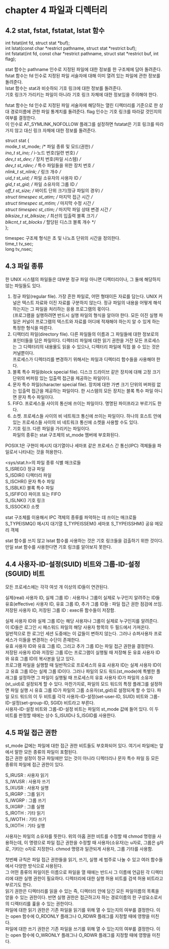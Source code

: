# chapter 4 파일과 디렉터리

## 4.2 stat, fstat, fstatat, lstat 함수
int fstat(int fd, struct stat *buf); </br>
int lstat(const char *restrict pathname, struct stat *restrict buf); </br>
int fstatat(int fd, const char *restrict pathname, struct stat *restrict buf, int flag); </br>

stat 함수는 pathname 인수로 지정된 파일에 대한 정보를 한 구조체에 담아 돌려준다. </br>
fstat 함수는 fd 인수로 지정된 파일 서술자에 대해 이미 열려 있는 파일에 관한 정보를 돌려준다. </br>
lstat 함수는 stat과 비슷하되 기호 링크에 대한 정보를 돌려준다. </br>
기호 링크가 가리키는 파일이 아니라 기호 링크 자체에 대한 정보임을 주의해야 한다. 

fstat 함수는 fd 인수로 지정된 파일 서술자에 해당하는 열린 디렉터리를 기준으로 한 상대 경로이름에 관한 파일 통계치를 돌려준다. flag 인수는 기호 링크를 따라갈 것인지의 여부를 결정한다. </br>
이 인수로 AT_SYMLINK_NOFOLLOW 플래그를 설정하면 fstatat은 기호 링크를 따라가지 않고 대신 링크 자체에 대한 정보를 돌려준다. </br>

struct stat { </br>
mode_t           st_mode;   /* 파일 종류 및 모드(권한) */ </br>
ino_t            st_ino;    /* i-노드 번호(일련 번호) */ </br>
dev_t            st_dev;    /* 장치 번호(파일 시스템) */ </br>
dev_t            st_rdev;   /* 특수 파일들을 위한 장치 번호 */ </br>
nlink_t          st_nlink;  /* 링크 개수 */ </br>
uid_t            st_uid;    /* 파일 소유자의 사용자 ID */ </br>
gid_t            st_gid;    /* 파일 소유자의 그룹 ID */ </br>
off_t            st_size;   /* 바이트 단위 크기(정규 파일의 경우) */ </br>
struct timespec  st_atim;  /* 마지막 접근 시간 */ </br>
struct timespec  st_mtim;  /* 마지막 수정 시간 */ </br>
struct timespec  st_ctim;  /* 마지막 파일 상태 변경 시간 */ </br>
blksize_t        st_blksize;    /* 최선의 입출력 블록 크기 */ </br>
blkcnt_t         st_blocks    /* 할당된 디스크 블록 개수 */ </br>
}; </br>

timespec 구조체 형식은 초 및 나노초 단위의 시간을 정의한다. </br>
time_t  tv_sec; </br>
long    tv_nsec; </br>

## 4.3 파일 종류
한 UNIX 시스템의 파일들은 대부분 정규 파일 아니면 디렉터리이나, 그 둘에 해당하지 않는 파일들도 있다. </br>
1. 정규 파일(regular file). 가장 흔한 파일로, 어떤 형태이든 자료를 담는다. UNIX 커널은 텍스트 자료와 이진 자료를 구분하지 않는다. 정규 파일의 내용을 어떻게 해석하는지는 그 파일을 처리하는 응용 프로그램의 몫이다. </br>
(프로그램을 실행하려면 반드시 실행 파일의 형식을 알아야 한다. 모든 이진 실행 파일은 커널이 프로그램의 텍스트와 자료를 어디에 적재해야 하는지 알 수 있게 하는 특정한 형식을 따른다. </br>
2. 디렉터리 파일(directory file). 다른 파일들의 이름과 그 파일들에 대한 정보로의 포인터들을 담은 파일이다. 디렉터리 파일에 대한 읽기 권한을 거잔 모든 프로세스는 그 디렉터리의 내용물도 읽을 수 있으나, 디렉터리 파일에 직접 쓸 수 있는 것은 커널뿐이다. </br>
프로세스가 디렉터리를 변경하기 위해서는 파일과 디렉터리 함수들을 사용해야 한다. </br>
3. 블록 특수 파일(block special file). 디스크 드라이브 같은 장치에 대해 고정 크기 단위의 버퍼링 있는 입출력 접근을 제공하는 파일이다. </br>
4. 문자 특수 파일(character special file). 장치에 대한 가변 크기 단위의 버퍼링 없는 입출력 접근을 제공하는 파일이다. 한 시스템의 모든 장치는 블록 특수 파일 아니면 문자 특수 파일이다. </br>
5. FIFO. 프로세스들 사이의 통신에 쓰이는 파일이다. 명명된 파이프라고 부르기도 한다. </br>
6. 소켓. 프로세스들 사이의 비 네트워크 통신에 쓰이는 파일이다. 하나의 호스트 안에 있는 프로세스들 사이의 비 네트워크 통신에 소켓을 사용할 수도 있다. </br>
7. 기호 링크. 다른 파일을 가리키는 파일이다. </br>
파일의 종류는 stat 구조체의 st_mode 멤버에 부호화된다.

POSIX.1은 구현이 메시지 대기열이나 세마포 같은 프로세스 간 통신(IPC) 객체들을 파일로서 나타내는 것을 허용한다. 

<sys/stat.h>의 파일 종류 식별 매크로들 </br>
S_ISREG()    정규 파일 </br>
S_ISDIR()    디렉터리 파일 </br>
S_ISCHR()    문자 특수 파일 </br>
S_ISBLK()    블록 특수 파일 </br>
S_ISFIFO()   파이프 또는 FIFO </br>
S_ISLNK()    기호 링크 </br>
S_ISSOCK()   소켓 </br>

stat 구조체를 이용해서 IPC 객체의 종류를 파악하는 데 쓰이는 매크로들 </br>
S_TYPEISMQ()  메시지 대기열
S_TYPEISSEM()  세마포
S_TYPEISSHM()  공유 메모리 객체

stat 함수를 쓰지 않고 lstat 함수를 사용하는 것은 기호 링크들을 검출하기 위한 것이다. 만일 stat 함수를 사용한다면 기호 링크를 알아보지 못한다. 

## 4.4 사용자-ID-설정(SUID) 비트와 그룹-ID-설정(SGUID) 비트
모든 프로세스에는 각각 여섯 개 이상의 ID들이 연관된다. 

실제(real) 사용자 ID, 실제 그룹 ID : 사용자나 그룹이 실제로 누구인지 알려주는 ID들 </br>
유효(effective) 사용자 ID, 유효 그룹 ID, 추가 그룹 ID들 : 파일 접근 권한 점검에 쓰임. </br>
저장된 사용자 ID, 저장된 그룹 ID : exec류 함수들이 저장함. </br>

실제 사용자 ID와 실제 그룹 ID는 해당 사용자나 그룹이 실제로 누구인지를 알려준다. 이 ID들은 로그인 시 패스워드 파일의 해당 사용자 항목의 두 필드에서 가져온다. </br>
일반적으로 한 로그인 세션 도중에는 이 값들이 변하지 않는다. 그러나 슈퍼사용자 프로세스가 이들을 변경하는 수단이 존재한다. </br>
유효 사용자 ID와 유효 그룹 ID, 그리고 추가 그룹 ID는 파일 접근 권한을 결정한다. </br>
저장된 사용자 ID와 저장된 그룹 ID는 프로그램이 실행될 때 저장해 둔 유효 사용자 ID와 유효 그룹 ID의 복사본을 담고 있다. </br>
프로그램 파일을 실행할 때 일반적으로 프로세스의 유효 사용자 ID는 실제 사용자 ID이고 유효 그룹 ID는 실제 그룹 ID이다. 그러나 파일의 모드 워드(st_mode)에 특별한 플래그를 설정하면 그 파일이 실행될 때 프로세스의 유효 사용자 ID가 파일의 소유자(st_uid)로 설정되게 할 수 있다. 마찬가지로, 파일의 모드 워드의 특정 플래그를 설정하면 파일 실행 시 유효 그룹 ID가 파일의 그룹 소유자(st_gid)로 설정되게 할 수 있다. 파일 모드 워드의 이 두 비트를 각각 사용자-ID-설정(set-user-ID, SUID) 비트와 그룹-ID-설정(set-group-ID, SGID) 비트라고 부른다. </br>
사용자-ID-설정 비트와 그룹-ID-설정 비트는 파일의 st_mode 값에 들어 있다. 이 두 비트를 판정할 때에는 상수 S_ISUID나 S_ISGID를 사용한다. </br>

## 4.5 파일 접근 권한 
st_mode 값에는 파일에 대한 접근 권한 비트들도 부호화되어 있다. 여기서 파일에는 앞에서 말한 모든 종류의 파일이 포함된다. </br>
접근 권한 설정이 정규 파일에만 있는 것이 아니라 디렉터리나 문자 특수 파일 등 모든 종류의 파일에 접근 권한이 있다. 

S_IRUSR : 사용자 읽기 </br>
S_IWUSR : 사용자 쓰기 </br>
S_IXUSR : 사용자 실행 </br>
S_IRGRP : 그룹 읽기 </br>
S_IWGRP : 그룹 쓰기 </br>
S_IXGRP : 그룹 실행 </br>
S_IROTH : 기타 읽기 </br>
S_IWOTH : 기타 쓰기 </br>
S_IXOTH : 기타 실행 </br>

사용자는 파일의 소유자를 뜻한다. 위의 아홉 권한 비트를 수정할 때 chmod 명령을 사용하는데, 이 명령으로 파일 접근 권한을 수정할 때 사용자(소유자)는 u자로, 그룹은 g자로, 기타는 o자로 지정한다. chmod 명령과 일관되게 사용자, 그룹 기타를 사용함. </br>

첫번째 규칙은 파일 접근 권한들을 읽기, 쓰기, 실행 세 범주로 나눌 수 있고 여러 함수들에서 다양한 방식으로 사용된다. </br>
그 어떤 종류의 파일이든 이름으로 파일을 열 때에는 반드시 그 이름에 언급된 각 디렉터리에 대한 실행 권한이 필요하다. 디렉터리에 대한 실행 허용 비트를 검색 허용 비트라고 부르기도 한다. </br>
읽기 권한은 디렉터리를 읽을 수 있는 즉, 디렉터리 안에 담긴 모든 파일이름의 목록을 얻을 수 있는 권한이다. 반면 실행 권한은 접근하고자 하는 경로이름의 한 구성요소로서의 디렉터리를 훑을 수 있는 권한이다. </br>
파일에 대한 읽기 권한은 기존 파일을 읽기를 위해 열 수 있는지의 여부를 결정한다. 이는 open 함수에 O_RDONLY 플래그나 O_RDWR 플래그를 지정할 때에 영향을 미친다. </br>
파일에 대한 쓰기 권한은 기존 파일을 쓰기를 위해 열 수 있는지의 여부를 결정한다. 이는 open 함수에 O_WRONLY 플래그나 O_RDWR 플래그를 지정할 때에 영향을 미친다. 

